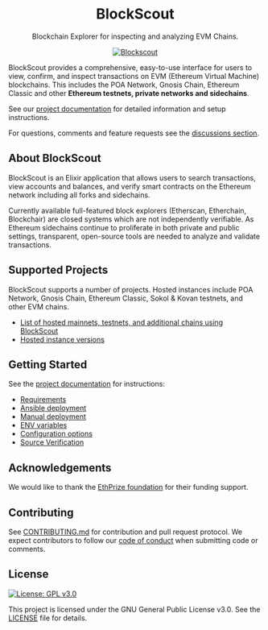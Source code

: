 <h1 align="center">BlockScout</h1>
<p align="center">Blockchain Explorer for inspecting and analyzing EVM Chains.</p>
<div align="center">

[![Blockscout](https://github.com/blockscout/blockscout/workflows/Blockscout/badge.svg?branch=master)](https://github.com/blockscout/blockscout/actions) 

</div>

BlockScout provides a comprehensive, easy-to-use interface for users to view, confirm, and inspect transactions on EVM (Ethereum Virtual Machine) blockchains. This includes the POA Network, Gnosis Chain, Ethereum Classic and other **Ethereum testnets, private networks and sidechains**.

See our [project documentation](https://docs.blockscout.com/) for detailed information and setup instructions.

For questions, comments and feature requests see the [discussions section](https://github.com/blockscout/blockscout/discussions).

## About BlockScout

BlockScout is an Elixir application that allows users to search transactions, view accounts and balances, and verify smart contracts on the Ethereum network including all forks and sidechains.

Currently available full-featured block explorers (Etherscan, Etherchain, Blockchair) are closed systems which are not independently verifiable.  As Ethereum sidechains continue to proliferate in both private and public settings, transparent, open-source tools are needed to analyze and validate transactions.

## Supported Projects

BlockScout supports a number of projects. Hosted instances include POA Network, Gnosis Chain, Ethereum Classic, Sokol & Kovan testnets, and other EVM chains. 

- [List of hosted mainnets, testnets, and additional chains using BlockScout](https://docs.blockscout.com/for-projects/supported-projects)
- [Hosted instance versions](https://docs.blockscout.com/about/use-cases/hosted-blockscout)


## Getting Started

See the [project documentation](https://docs.blockscout.com/) for instructions:
- [Requirements](https://docs.blockscout.com/for-developers/information-and-settings/requirements)
- [Ansible deployment](https://docs.blockscout.com/for-developers/ansible-deployment)
- [Manual deployment](https://docs.blockscout.com/for-developers/manual-deployment)
- [ENV variables](https://docs.blockscout.com/for-developers/information-and-settings/env-variables)
- [Configuration options](https://docs.blockscout.com/for-developers/configuration-options)
- [Source Verification](./docs/source-verification.md)


## Acknowledgements

We would like to thank the [EthPrize foundation](http://ethprize.io/) for their funding support.

## Contributing

See [CONTRIBUTING.md](CONTRIBUTING.md) for contribution and pull request protocol. We expect contributors to follow our [code of conduct](CODE_OF_CONDUCT.md) when submitting code or comments.

## License 

[![License: GPL v3.0](https://img.shields.io/badge/License-GPL%20v3-blue.svg)](https://www.gnu.org/licenses/gpl-3.0)

This project is licensed under the GNU General Public License v3.0. See the [LICENSE](LICENSE) file for details. 
